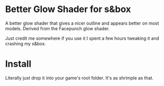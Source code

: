 # Better Glow Shader for s&box
A better glow shader that gives a nicer outline and appears better on most models. Derived from the Facepunch glow shader.

Just credit me somewhere if you use it I spent a few hours tweaking it and crashing my s&box.

# Install
Literally just drop it into your game's root folder. It's as shrimple as that.
